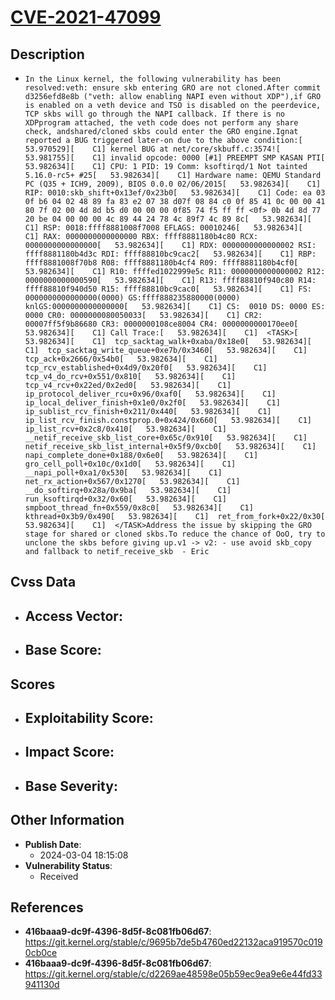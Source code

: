 
# [CVE-2021-47099](https://cve.mitre.org/cgi-bin/cvename.cgi?name=CVE-2021-47099)

## Description

- `In the Linux kernel, the following vulnerability has been resolved:veth: ensure skb entering GRO are not cloned.After commit d3256efd8e8b ("veth: allow enabling NAPI even without XDP"),if GRO is enabled on a veth device and TSO is disabled on the peerdevice, TCP skbs will go through the NAPI callback. If there is no XDPprogram attached, the veth code does not perform any share check, andshared/cloned skbs could enter the GRO engine.Ignat reported a BUG triggered later-on due to the above condition:[   53.970529][    C1] kernel BUG at net/core/skbuff.c:3574![   53.981755][    C1] invalid opcode: 0000 [#1] PREEMPT SMP KASAN PTI[   53.982634][    C1] CPU: 1 PID: 19 Comm: ksoftirqd/1 Not tainted 5.16.0-rc5+ #25[   53.982634][    C1] Hardware name: QEMU Standard PC (Q35 + ICH9, 2009), BIOS 0.0.0 02/06/2015[   53.982634][    C1] RIP: 0010:skb_shift+0x13ef/0x23b0[   53.982634][    C1] Code: ea 03 0f b6 04 02 48 89 fa 83 e2 07 38 d07f 08 84 c0 0f 85 41 0c 00 00 41 80 7f 02 00 4d 8d b5 d0 00 00 00 0f85 74 f5 ff ff <0f> 0b 4d 8d 77 20 be 04 00 00 00 4c 89 44 24 78 4c 89f7 4c 89 8c[   53.982634][    C1] RSP: 0018:ffff8881008f7008 EFLAGS: 00010246[   53.982634][    C1] RAX: 0000000000000000 RBX: ffff8881180b4c80 RCX: 0000000000000000[   53.982634][    C1] RDX: 0000000000000002 RSI: ffff8881180b4d3c RDI: ffff88810bc9cac2[   53.982634][    C1] RBP: ffff8881008f70b8 R08: ffff8881180b4cf4 R09: ffff8881180b4cf0[   53.982634][    C1] R10: ffffed1022999e5c R11: 0000000000000002 R12: 0000000000000590[   53.982634][    C1] R13: ffff88810f940c80 R14: ffff88810f940d50 R15: ffff88810bc9cac0[   53.982634][    C1] FS:  0000000000000000(0000) GS:ffff888235880000(0000) knlGS:0000000000000000[   53.982634][    C1] CS:  0010 DS: 0000 ES: 0000 CR0: 0000000080050033[   53.982634][    C1] CR2: 00007ff5f9b86680 CR3: 0000000108ce8004 CR4: 0000000000170ee0[   53.982634][    C1] Call Trace:[   53.982634][    C1]  <TASK>[   53.982634][    C1]  tcp_sacktag_walk+0xaba/0x18e0[   53.982634][    C1]  tcp_sacktag_write_queue+0xe7b/0x3460[   53.982634][    C1]  tcp_ack+0x2666/0x54b0[   53.982634][    C1]  tcp_rcv_established+0x4d9/0x20f0[   53.982634][    C1]  tcp_v4_do_rcv+0x551/0x810[   53.982634][    C1]  tcp_v4_rcv+0x22ed/0x2ed0[   53.982634][    C1]  ip_protocol_deliver_rcu+0x96/0xaf0[   53.982634][    C1]  ip_local_deliver_finish+0x1e0/0x2f0[   53.982634][    C1]  ip_sublist_rcv_finish+0x211/0x440[   53.982634][    C1]  ip_list_rcv_finish.constprop.0+0x424/0x660[   53.982634][    C1]  ip_list_rcv+0x2c8/0x410[   53.982634][    C1]  __netif_receive_skb_list_core+0x65c/0x910[   53.982634][    C1]  netif_receive_skb_list_internal+0x5f9/0xcb0[   53.982634][    C1]  napi_complete_done+0x188/0x6e0[   53.982634][    C1]  gro_cell_poll+0x10c/0x1d0[   53.982634][    C1]  __napi_poll+0xa1/0x530[   53.982634][    C1]  net_rx_action+0x567/0x1270[   53.982634][    C1]  __do_softirq+0x28a/0x9ba[   53.982634][    C1]  run_ksoftirqd+0x32/0x60[   53.982634][    C1]  smpboot_thread_fn+0x559/0x8c0[   53.982634][    C1]  kthread+0x3b9/0x490[   53.982634][    C1]  ret_from_fork+0x22/0x30[   53.982634][    C1]  </TASK>Address the issue by skipping the GRO stage for shared or cloned skbs.To reduce the chance of OoO, try to unclone the skbs before giving up.v1 -> v2: - use avoid skb_copy and fallback to netif_receive_skb  - Eric`

## Cvss Data

- **Access Vector**:
  - 
- **Base Score**:
  - 

## Scores

- **Exploitability Score**:
  - 
- **Impact Score**:
  - 
- **Base Severity**:
  - 

## Other Information

- **Publish Date**:
  - 2024-03-04 18:15:08
- **Vulnerability Status**:
  - Received

## References

- **416baaa9-dc9f-4396-8d5f-8c081fb06d67**: https://git.kernel.org/stable/c/9695b7de5b4760ed22132aca919570c0190cb0ce
- **416baaa9-dc9f-4396-8d5f-8c081fb06d67**: https://git.kernel.org/stable/c/d2269ae48598e05b59ec9ea9e6e44fd33941130d
